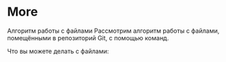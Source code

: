 # More
Алгоритм работы с файлами
Рассмотрим алгоритм работы с файлами, помещёнными в репозиторий Git, с помощью команд.

Что вы можете делать с файлами: